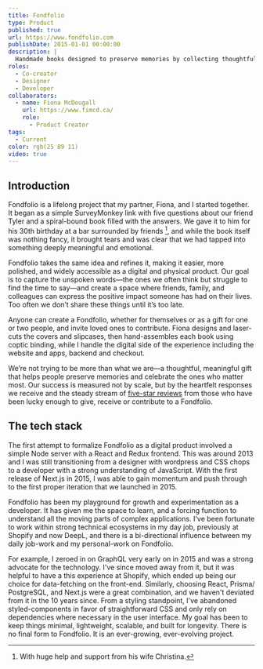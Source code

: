 ```yaml
---
title: Fondfolio
type: Product
published: true
url: https://www.fondfolio.com
publishDate: 2015-01-01 00:00:00
description: |
  Handmade books designed to preserve memories by collecting thoughtful words and stories from loved ones.
roles:
  - Co-creator
  - Designer
  - Developer
collaborators:
  - name: Fiona McDougall
    url: https://www.fimcd.ca/
    role:
      - Product Creator
tags:
  - Current
color: rgb(25 89 11)
video: true
---
```


## Introduction

Fondfolio is a lifelong project that my partner, Fiona, and I started together. It began as a simple SurveyMonkey link with five questions about our friend Tyler and a spiral-bound book filled with the answers. We gave it to him for his 30th birthday at a bar surrounded by friends [^1], and while the book itself was nothing fancy, it brought tears and was clear that we had tapped into something deeply meaningful and emotional.

[^1]: With huge help and support from his wife Christina.

Fondfolio takes the same idea and refines it, making it easier, more polished, and widely accessible as a digital and physical product. Our goal is to capture the unspoken words—the ones we often think but struggle to find the time to say—and create a space where friends, family, and colleagues can express the positive impact someone has had on their lives. Too often we don’t share these things until it’s too late.

Anyone can create a Fondfolio, whether for themselves or as a gift for one or two people, and invite loved ones to contribute. Fiona designs and laser-cuts the covers and slipcases, then hand-assembles each book using coptic binding, while I handle the digital side of the experience including the website and apps, backend and checkout.

We’re not trying to be more than what we are—a thoughtful, meaningful gift that helps people preserve memories and celebrate the ones who matter most. Our success is measured not by scale, but by the heartfelt responses we receive and the steady stream of [five-star reviews](https://thingtesting.com/brands/fondfolio/reviews) from those who have been lucky enough to give, receive or contribute to a Fondfolio.

## The tech stack

The first attempt to formalize Fondfolio as a digital product involved a simple Node server with a React and Redux frontend. This was around 2013 and I was still transitioning from a designer with wordpress and CSS chops to a developer with a strong understanding of JavaScript. With the first release of Next.js in 2015, I was able to gain momentum and push through to the first proper iteration that we launched in 2015.

Fondfolio has been my playground for growth and experimentation as a developer. It has given me the space to learn, and a forcing function to understand all the moving parts of complex applications. I've been fortunate to work within strong technical ecosystems in my day job, previously at Shopify and now DeepL, and there is a bi-directional influence between my daily job-work and my personal-work on Fondfolio.

For example, I zeroed in on GraphQL very early on in 2015 and was a strong advocate for the technology. I've since moved away from it, but it was helpful to have a this experience at Shopify, which ended up being our choice for data-fetching on the front-end. Similarly, choosing React, Prisma/ PostgreSQL, and Next.js were a great combination, and we haven't deviated from it in the 10 years since. From a styling standpoint, I've abandoned styled-components in favor of straightforward CSS and only rely on dependencies where necessary in the user interface. My goal has been to keep things minimal, lightweight, scalable, and built for longevity. There is no final form to Fondfolio. It is an ever-growing, ever-evolving project.

